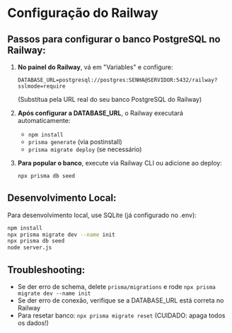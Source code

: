 # Configuração do Railway

## Passos para configurar o banco PostgreSQL no Railway:

1. **No painel do Railway**, vá em "Variables" e configure:
   ```
   DATABASE_URL=postgresql://postgres:SENHA@SERVIDOR:5432/railway?sslmode=require
   ```
   (Substitua pela URL real do seu banco PostgreSQL do Railway)

2. **Após configurar a DATABASE_URL**, o Railway executará automaticamente:
   - `npm install`
   - `prisma generate` (via postinstall)
   - `prisma migrate deploy` (se necessário)

3. **Para popular o banco**, execute via Railway CLI ou adicione ao deploy:
   ```bash
   npx prisma db seed
   ```

## Desenvolvimento Local:

Para desenvolvimento local, use SQLite (já configurado no .env):
```bash
npm install
npx prisma migrate dev --name init
npx prisma db seed
node server.js
```

## Troubleshooting:

- Se der erro de schema, delete `prisma/migrations` e rode `npx prisma migrate dev --name init`
- Se der erro de conexão, verifique se a DATABASE_URL está correta no Railway
- Para resetar banco: `npx prisma migrate reset` (CUIDADO: apaga todos os dados!)